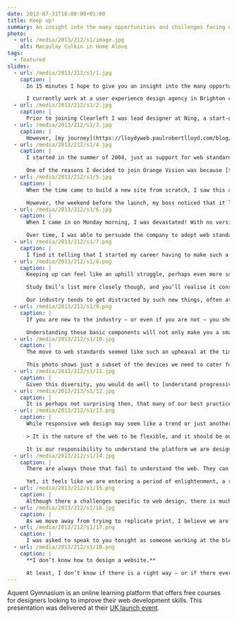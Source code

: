 ```yaml
---
date: 2013-07-31T16:00:00+01:00
title: Keep up!
summary: An insight into the many opportunities and challenges facing web designers in 2013.
photo:
  - url: /media/2013/212/s1/image.jpg
    alt: Macaulay Culkin in Home Alone
tags:
  - featured
slides:
  - url: /media/2013/212/s1/1.jpg
    caption: |
      In 15 minutes I hope to give you an insight into the many opportunities and challenges facing web designers in 2013. But first, a little bit about myself.

      I currently work at a user experience design agency in Brighton called [Clearleft](https://clearleft.com/). We are a small agency that work with big clients such as the BBC, NBCUniversal, Channel 4 and Mozilla. We also work with smaller start-ups and charities like WWF, UNICEF and 38 Degrees. My title is *senior visual designer*, but I try to position myself at the intersection of both graphic design and front-end development.
  - url: /media/2013/212/s1/2.jpg
    caption: |
      Prior to joining Clearleft I was lead designer at Ning, a start-up based in Palo Alto, California. I worked there during 2006-7, when a lot of the companies we know today were just getting started. Working in the Valley was an amazing – and at times eye-opening – experience.
  - url: /media/2013/212/s1/3.jpg
    caption: |
      However, [my journey](https://lloydyweb.paulrobertlloyd.com/blog/2006/01/my_journey_so_far) began almost ten years ago at Orange Vision, a tiny web design agency based in Lichfield, Staffordshire.
  - url: /media/2013/212/s1/4.jpg
    caption: |
      I started in the summer of 2004, just as support for web standards was gaining traction. One of the key ideas behind this movement was the separation of presentation from content: developing highly semantic HTML pages styled separately with CSS. [""Designing with Web Standards""](https://en.wikipedia.org/wiki/Designing_with_Web_Standards) by Jeffrey Zeldman was my bible.

      One of the reasons I decided to join Orange Vision was because [their website](https://web.archive.org/web/20040627083538/http://www.orangevision.co.uk/) used CSS as opposed to older techniques that involved tables, inline style declarations and 1x1 pixel spacer images. Soon after joining, I learnt that they had actually stolen another agency’s website, changing just the logo and some copy! Thus much of my early work was spent updating existing sites, swearing under my breath as I used the outmoded practices favoured by my new employer.
  - url: /media/2013/212/s1/5.jpg
    caption: |
      When the time came to build a new site from scratch, I saw this as an opportunity to show my colleagues how to build a website the right way. In just a few days, I had built the entire website, and looked forward to launching my first commercial site built using web standards.

      However, the weekend before the launch, my boss noticed that it looked different in Netscape 4 (which had a small percentage of users at this time). Judging this to be problematic, he ripped the site apart and rebuilt it using tables.
  - url: /media/2013/212/s1/6.jpg
    caption: |
      When I came in on Monday morning, I was devastated! With no version control, everything I’d done had gone. Of course, this situation could have been avoided had I communicated my intentions better, and explained how we would support older browsers.

      Over time, I was able to persuade the company to adopt web standards. This wasn’t hard; maintainability, speed, accessibility and search engine optimisation were frequently brought up during debates. When [@media 2005](https://lloydyweb.paulrobertlloyd.com/blog/2005/06/reflecting_on_media_2005) was announced, me and two colleagues were even allowed two days off to attend. This story has a happy ending.
  - url: /media/2013/212/s1/7.png
    caption: |
      I find it telling that I started my career having to make such a strong argument for keeping up. Before Orange Vision, I built websites for a hobby, and had already seen the web change significantly in a short amount of time. It seemed obvious that to gain (and maintain) employment, I would need to stay relevant and embrace change. Yet upon meeting a group of people focused on meeting client expectations – concerned about getting work out of the door – I saw how easy it is to fall behind.
  - url: /media/2013/212/s1/8.png
    caption: |
      Keeping up can feel like an uphill struggle, perhaps even more so today. In a blog post entitled [""Drowning""](https://thatemil.com/blog/2013/05/22/drowning/), my friend Emil attempted to list all the languages, frameworks and applications needed to do his job. No one can hope to learn – let alone master – all this.

      Study Emil’s list more closely though, and you’ll realise it consists of a number of highly specialised frameworks. I suspect many will have gone out of fashion in a year’s time.

      Our industry tends to get distracted by such new things, often at the cost of mastering the underlying protocols and technologies of the web that have served us well for decades, and will continue to do so.
  - url: /media/2013/212/s1/9.png
    caption: |
      If you are new to the industry – or even if you are not – you should take time to properly understand the platform we are building upon. Learn how **HTML** helps us to structure content in a meaningful way, even when devoid of any presentation or behaviour. Think about how to construct human readable **URL**s. Recognise the difference between GET and POST **HTTP** request methods.

      Understanding these basic components will not only make you a smarter developer, but it make it easier to spot technologies that will likely stick around.
  - url: /media/2013/212/s1/10.jpg
    caption: |
      The move to web standards seemed like such an upheaval at the time, but it pales in comparison to the challenges we’re facing today. Back then, we had to support just a handful of browsers. Now our products need to work across a range of devices, each with different features and capabilities.

      This photo shows just a subset of the devices we need to cater for. It doesn’t show a television, or any game consoles – who knows if we’ll soon be talking about web-enabled iWatches! Such is the range and diversity of connected devices, it’s senseless targeting a particular subset, particularly as user habits continue to change. Terms such as mobile, tablet or desktop have become almost meaningless.
  - url: /media/2013/212/s1/11.jpg
    caption: |
      Given this diversity, you would do well to [understand progressive enhancement](https://alistapart.com/article/understandingprogressiveenhancement). Sometimes seen as making sure websites work when JavaScript is disabled, it’s actually about building robustness into our products. We need to ensure products can still be used if a user agent doesn’t support a certain feature, or if an unreliable connection has caused a script to stop working. Think of progressive enhancement like an escalator; if it breaks, it can still function as a flight of stairs.
  - url: /media/2013/212/s1/12.jpg
    caption: |
      It is perhaps not surprising then, that many of our best practices are a flavour of progressive enhancement. [Responsive web design](https://alistapart.com/article/responsive-web-design) – especially when coupled with a [mobile-first](https://www.lukew.com/ff/entry.asp?933) approach – is essentially progressive enhancement for layout.
  - url: /media/2013/212/s1/13.png
    caption: |
      While responsive web design may seem like a trend or just another buzzword, the approach it advocates maps extremely well to the fluid and adaptable nature of the web. This is something John Allsopp wrote about thirteen years ago in [*A Dao of Web Design*](https://alistapart.com/article/dao):

      > It is the nature of the web to be flexible, and it should be our role as designers and developers to embrace this flexibility.

      It is our responsibility to understand the platform we are designing for, and pick the right tools for the job.
  - url: /media/2013/212/s1/14.jpg
    caption: |
      There are always those that fail to understand the web. They can be seen trying to make the web behave like something it isn’t. If you are trying to make a website behave like a print magazine or a native application for example, you are probably doing something wrong.

      Yet, it feels like we are entering a period of enlightenment, a renaissance even! We have come to recognise the unique characteristics of the web, and in doing so, attempting to solve problems nobody has encountered before. I mean, how on earth do you design something that can be infinitely adaptable?
  - url: /media/2013/212/s1/15.png
    caption: |
      Although there a challenges specific to web design, there is much we can learn from other industries. For example, the issues we face are similar to those television graphic designers experienced during the mid-sixties. At that time, television was a crude medium; low-definition, black and white. Using high contrast illustrations and bold type, and influenced in part by optical and pop art fashion of the time, its designers arrived at an aesthetic suited to these limitations. We need to be thinking about the web in a similar way; [what aesthetic approach is appropriate to the web](https://alistapart.com/article/the-web-aesthetic)?
  - url: /media/2013/212/s1/16.jpg
    caption: |
      As we move away from trying to replicate print, I believe we are starting to see a shift towards interfaces influenced by native applications and other digital software. While our work is no longer constrained by the dimensions of the page, it remains constrained by the capabilities of the network; porous and unreliable as it often is. Websites need to be responsive both in terms of appearance *and* speed.
  - url: /media/2013/212/s1/17.png
    caption: |
      I was asked to speak to you tonight as someone working at the bleeding edge of the industry, but with only 15 minutes available, I can only scratch surface. It’s difficult to explain the myriad challenges and complexities we face as an industry in such a short space of time. I will be around for the rest of this evening, so if you would like to chat to me, please come and say hello. Before I finish, there is one thing you should know…
  - url: /media/2013/212/s1/18.png
    caption: |
      **I don’t know how to design a website.**

      At least, I don’t know if there is a right way – or if there ever will be. My process is ever changing. I make mistakes and change my mind. I’ve grown to feel comfortable with this state of unknowing, the constant reinvention of what I do. Because, if you think you know how to design a website, chances are, you probably don’t.
---
```


Aquent Gymnasium is an online learning platform that offers free courses for designers looking to improve their web development skills. This presentation was delivered at their [UK launch event][1].

[1]: /2013/212/e1/aquent_gymnasium_uk_launch/
